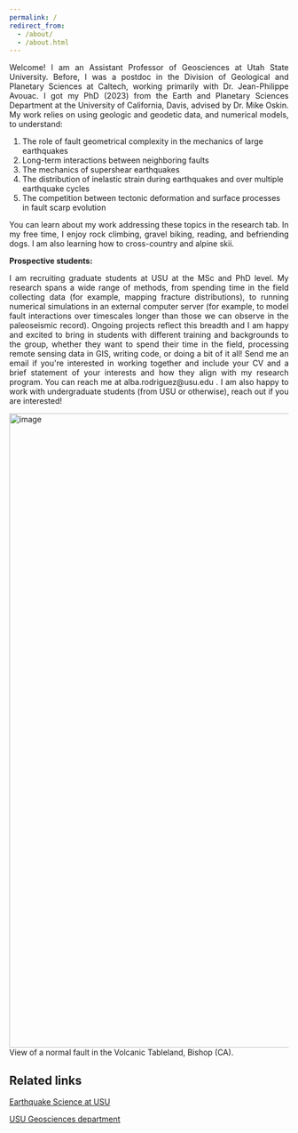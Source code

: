 ```yaml
---
permalink: /
redirect_from: 
  - /about/
  - /about.html
---
```


<p align="justify">
Welcome! I am an Assistant Professor of Geosciences at Utah State University. Before, I was a postdoc in the Division of Geological and Planetary Sciences at Caltech, working primarily with Dr. Jean-Philippe Avouac. I got my PhD (2023) from the Earth and Planetary Sciences Department at the University of California, Davis, advised by Dr. Mike Oskin. My work relies on using geologic and geodetic data, and numerical models, to understand:
</p>

1. The role of fault geometrical complexity in the mechanics of large earthquakes
2. Long-term interactions between neighboring faults
3. The mechanics of supershear earthquakes
4. The distribution of inelastic strain during earthquakes and over multiple earthquake cycles
5. The competition between tectonic deformation and surface processes in fault scarp evolution
  

<p align="justify">
You can learn about my work addressing these topics in the research tab. In my free time, I enjoy rock climbing, gravel biking, reading, and befriending dogs. I am also learning how to cross-country and alpine skii.
</p>


**Prospective students:**

<p align="justify">
I am recruiting graduate students at USU at the MSc and PhD level. My research spans a wide range of methods, from spending time in the field collecting data (for example, mapping fracture distributions), to running numerical simulations in an external computer server (for example, to model fault interactions over timescales longer than those we can observe in the paleoseismic record). Ongoing projects reflect this breadth and I am happy and excited to bring in students with different training and backgrounds to the group, whether they want to spend their time in the field, processing remote sensing data in GIS, writing code, or doing a bit of it all! Send me an email if you're interested in working together and include your CV and a brief statement of your interests and how they align with my research program. You can reach me at alba.rodriguez@usu.edu . I am also happy to work with undergraduate students (from USU or otherwise), reach out if you are interested! 
</p>

<img width="1141" alt="image" src="https://github.com/absrp/albamrodriguez.github.io/assets/52015046/84a62990-196b-4156-9be6-10dce4c3f664">
View of a normal fault in the Volcanic Tableland, Bishop (CA).

## Related links

[Earthquake Science at USU](https://www.usu.edu/geo/earthquake-science)

[USU Geosciences department](https://www.usu.edu/geo/)
